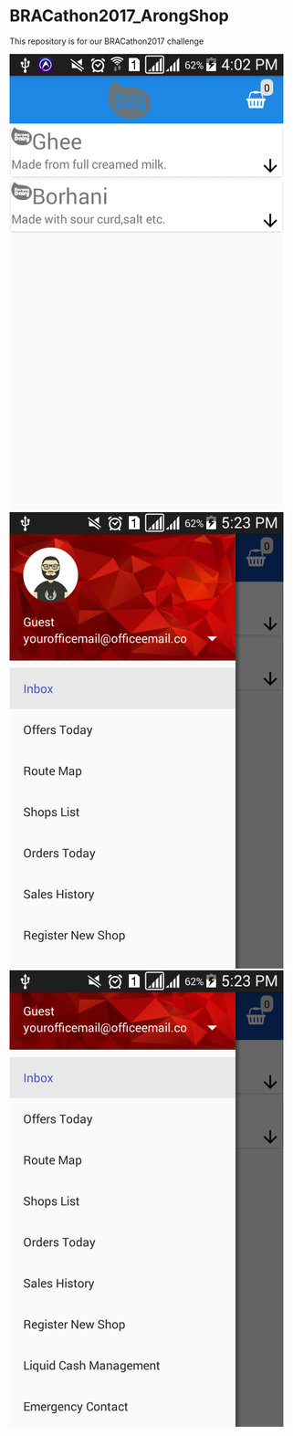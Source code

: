 # BRACathon2017_ArongShop
  This repository is for our BRACathon2017 challenge

<img src="https://github.com/ARSrabon/BRACathon2017_ArongShop/blob/master/device-2017-02-18-160233.png" style="width=30%" />
<img src="https://github.com/ARSrabon/BRACathon2017_ArongShop/blob/master/device-2017-02-18-172322.png" style="width=30%"/>
<img src="https://github.com/ARSrabon/BRACathon2017_ArongShop/blob/master/device-2017-02-18-172338.png" style="width=30%"/>

